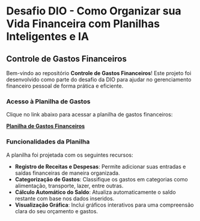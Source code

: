 # Desafio DIO - Como Organizar sua Vida Financeira com Planilhas Inteligentes e IA

## Controle de Gastos Financeiros

Bem-vindo ao repositório **Controle de Gastos Financeiros**! Este projeto foi desenvolvido como parte do desafio da DIO para ajudar no gerenciamento financeiro pessoal de forma prática e eficiente.

### Acesso à Planilha de Gastos

Clique no link abaixo para acessar a planilha de gastos financeiros:

[**Planilha de Gastos Financeiros**](https://1drv.ms/x/c/21b4c251a05b8311/EfhMfN_TNblAinB0MeVLC80Bh1yu3nHymqD_76wRsuqhDA?e=MV5pMD)

### Funcionalidades da Planilha

A planilha foi projetada com os seguintes recursos:

- **Registro de Receitas e Despesas**: Permite adicionar suas entradas e saídas financeiras de maneira organizada.
- **Categorização de Gastos**: Classifique os gastos em categorias como alimentação, transporte, lazer, entre outras.
- **Cálculo Automático do Saldo**: Atualiza automaticamente o saldo restante com base nos dados inseridos.
- **Visualização Gráfica**: Inclui gráficos interativos para uma compreensão clara do seu orçamento e gastos.


